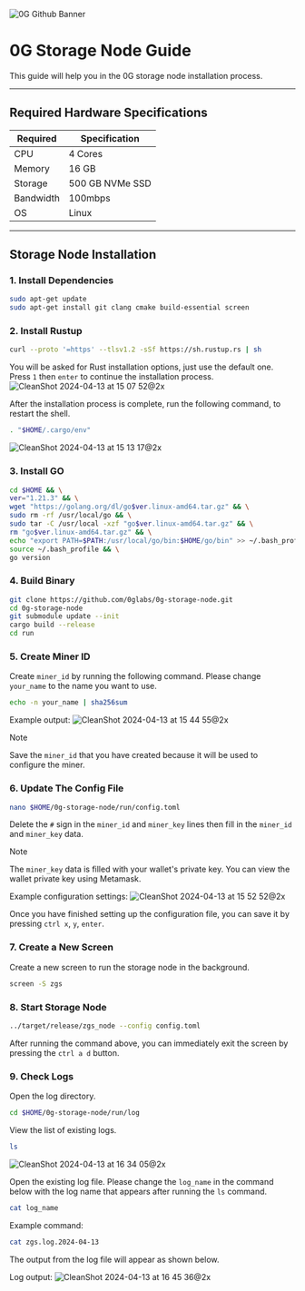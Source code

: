 ![0G Github Banner](https://github.com/BlockchainsHub/Testnet/assets/77204008/34a32724-b411-41e4-8696-e390dfa01cab)

# 0G Storage Node Guide
This guide will help you in the 0G storage node installation process.

-----------------------------------------------------------------

## Required Hardware Specifications
| Required | Specification |
|-|-
| CPU | 4 Cores |
| Memory | 16 GB |
| Storage | 500 GB NVMe SSD |
| Bandwidth | 100mbps |
| OS | Linux |

-----------------------------------------------------------------

## Storage Node Installation
### 1. Install Dependencies
```bash
sudo apt-get update
sudo apt-get install git clang cmake build-essential screen
```

### 2. Install Rustup
```bash
curl --proto '=https' --tlsv1.2 -sSf https://sh.rustup.rs | sh
```

You will be asked for Rust installation options, just use the default one. Press `1` then `enter` to continue the installation process.
![CleanShot 2024-04-13 at 15 07 52@2x](https://github.com/BlockchainsHub/Testnet/assets/77204008/bcb81284-8235-4cf2-a4f1-50821044cc21)

After the installation process is complete, run the following command, to restart the shell.
```bash
. "$HOME/.cargo/env"
```
![CleanShot 2024-04-13 at 15 13 17@2x](https://github.com/BlockchainsHub/Testnet/assets/77204008/f8f94656-0f1f-4d27-b347-3842b2b77a6f)

### 3. Install GO
```bash
cd $HOME && \
ver="1.21.3" && \
wget "https://golang.org/dl/go$ver.linux-amd64.tar.gz" && \
sudo rm -rf /usr/local/go && \
sudo tar -C /usr/local -xzf "go$ver.linux-amd64.tar.gz" && \
rm "go$ver.linux-amd64.tar.gz" && \
echo "export PATH=$PATH:/usr/local/go/bin:$HOME/go/bin" >> ~/.bash_profile && \
source ~/.bash_profile && \
go version
```

### 4. Build Binary
```bash
git clone https://github.com/0glabs/0g-storage-node.git
cd 0g-storage-node
git submodule update --init
cargo build --release
cd run
```

### 5. Create Miner ID
Create `miner_id` by running the following command. Please change `your_name` to the name you want to use.
```bash
echo -n your_name | sha256sum
```
Example output:
![CleanShot 2024-04-13 at 15 44 55@2x](https://github.com/BlockchainsHub/Testnet/assets/77204008/520bd6ff-5f62-4684-8d6e-d8f9bb9281a5)

> [!NOTE]
> Save the `miner_id` that you have created because it will be used to configure the miner.

### 6. Update The Config File
```bash
nano $HOME/0g-storage-node/run/config.toml
```

Delete the `#` sign in the `miner_id` and `miner_key` lines then fill in the `miner_id` and `miner_key` data.

> [!NOTE]
> The `miner_key` data is filled with your wallet's private key. You can view the wallet private key using Metamask.

Example configuration settings:
![CleanShot 2024-04-13 at 15 52 52@2x](https://github.com/BlockchainsHub/Testnet/assets/77204008/55272fec-d9e4-4151-a6cd-be619cc53023)

Once you have finished setting up the configuration file, you can save it by pressing `ctrl x`, `y`, `enter`.

### 7. Create a New Screen
Create a new screen to run the storage node in the background.
```bash
screen -S zgs
```

### 8. Start Storage Node
```bash
../target/release/zgs_node --config config.toml
```

After running the command above, you can immediately exit the screen by pressing the `ctrl a d` button.

### 9. Check Logs
Open the log directory.
```bash
cd $HOME/0g-storage-node/run/log
```

View the list of existing logs.
```bash
ls
```
![CleanShot 2024-04-13 at 16 34 05@2x](https://github.com/BlockchainsHub/Testnet/assets/77204008/6123290a-0ea9-4cc3-907c-3aaac9990961)

Open the existing log file. Please change the `log_name` in the command below with the log name that appears after running the `ls` command.
```bash
cat log_name
```

Example command:
```bash
cat zgs.log.2024-04-13
```

The output from the log file will appear as shown below.

Log output:
![CleanShot 2024-04-13 at 16 45 36@2x](https://github.com/BlockchainsHub/Testnet/assets/77204008/70870e65-2add-46fb-b24b-2865f168db09)
